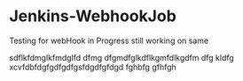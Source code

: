 # Jenkins-WebhookJob
Testing for webHook in Progress
still working on same


sdflkfdmglkfmdglfd
dfmg dfgmdfglkdflkgmfdlkgdfm
dfg kldfg
xcvfdbfdgfgdfgdfgsfdgdfgfdgd
fghbfg
gfhfgh
